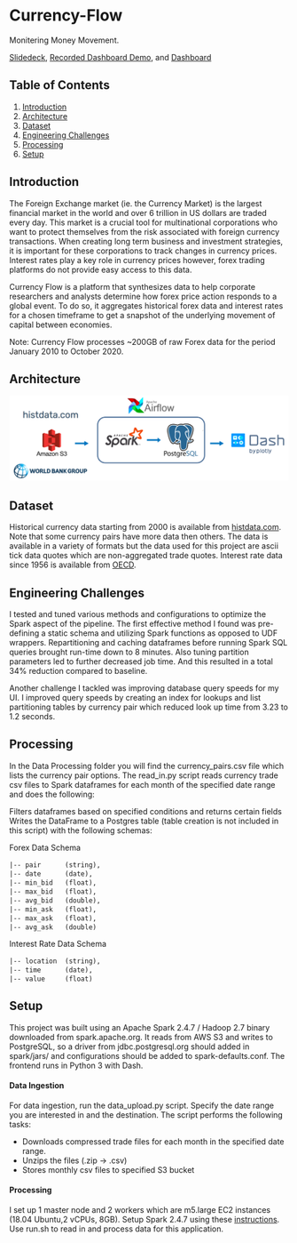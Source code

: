 # Currency-Flow

Monitering Money Movement.

[Slidedeck](https://docs.google.com/presentation/d/1CGO0-aTaNrPxvtQt1upfs92xHOfhBJdkzWmq1ynoBG4/edit?usp=sharing), 
[Recorded Dashboard Demo](https://youtu.be/21LVI_MPG7M), and [Dashboard](https://currencyflow.datatesting.me/)

## Table of Contents
1. [Introduction](README.md#introduction)
2. [Architecture](README.md#architecture)
3. [Dataset](README.md#dataset)
4. [Engineering Challenges](README.md#engineering-challenges)
5. [Processing](README.md#processing)
6. [Setup](README.md#setup)

## Introduction
The Foreign Exchange market (ie. the Currency Market) is the largest financial market in the world and over 6 trillion in US dollars are traded every day. This market is a crucial tool for multinational corporations who want to protect themselves from the risk associated with foreign currency transactions. When creating long term business and investment strategies, it is important for these corporations to track changes in currency prices. Interest rates play a key role in currency prices however, forex trading platforms do not provide easy access to this data. 

<!--This project aims to create a platform for companies to backtest their strategies using currency and interest rate data.--> 

Currency Flow is a platform that synthesizes data to help corporate researchers and analysts determine how forex price action responds to a global event. To do so, it aggregates historical forex data and interest rates for a chosen timeframe to get a snapshot of the underlying movement of capital between economies. 

<!---  
Currency Flow leverages Airflow to regularly update currency and interest rate data to provide timely data for recalculating percent changes in currency prices. 
--->

Note: Currency Flow processes ~200GB of raw Forex data for the period January 2010 to October 2020. 

## Architecture
![Test Image 8](https://raw.githubusercontent.com/ariannagolf/Forex-Flow/master/images/architecture.png)


## Dataset
Historical currency data starting from 2000 is available from [histdata.com](https://www.histdata.com/download-free-forex-historical-data/?/ascii/tick-data-quotes/). Note that some currency pairs have more data then others. The data is available in a variety of formats but the data used for this project are ascii tick data quotes which are non-aggregated trade quotes. Interest rate data since 1956 is available from [OECD](https://data.oecd.org/interest/short-term-interest-rates.htm).

## Engineering Challenges
I tested and tuned various methods and configurations to optimize the Spark aspect of the pipeline. The first effective method I found was pre-defining a static schema and utilizing Spark functions as opposed to UDF wrappers. Repartitioning and caching dataframes before running Spark SQL queries brought run-time down to 8 minutes. Also tuning partition parameters led to further decreased job time. And this resulted in a total 34% reduction compared to baseline. 

Another challenge I tackled was improving database query speeds for my UI. I improved query speeds by creating an index for lookups and list partitioning tables by currency pair which reduced look up time from 3.23 to 1.2 seconds.

## Processing
In the Data Processing folder you will find the currency_pairs.csv file which lists the currency pair options. The read_in.py script reads currency trade csv files to Spark dataframes for each month of the specified date range and does the following:

Filters dataframes based on specified conditions and returns certain fields
Writes the DataFrame to a Postgres table (table creation is not included in this script) with the following schemas:

Forex Data Schema
```
|-- pair      (string),
|-- date      (date),
|-- min_bid   (float),
|-- max_bid   (float),
|-- avg_bid   (double),
|-- min_ask   (float),
|-- max_ask   (float),
|-- avg_ask   (double)
```
Interest Rate Data Schema
```
|-- location  (string),
|-- time      (date),
|-- value     (float)
```

## Setup
This project was built using an Apache Spark 2.4.7 / Hadoop 2.7 binary downloaded from spark.apache.org. It reads from AWS S3 and writes to PostgreSQL, so a driver from jdbc.postgresql.org should added in spark/jars/ and configurations should be added to spark-defaults.conf. The frontend runs in Python 3 with Dash.
#### Data Ingestion
For data ingestion, run the data_upload.py script. Specify the date range you are interested in and the destination. The script performs the following tasks:
- Downloads compressed trade files for each month in the specified date range.
- Unzips the files (.zip -> .csv)
- Stores monthly csv files to specified S3 bucket
#### Processing
I set up 1 master node and 2 workers which are m5.large EC2 instances (18.04 Ubuntu,2 vCPUs, 8GB). Setup Spark 2.4.7 using these [instructions](https://blog.insightdatascience.com/simply-install-spark-cluster-mode-341843a52b88). Use run.sh to read in and process data for this application.
